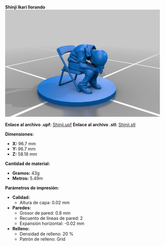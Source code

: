**Shinji Ikari llorando**
<img src="image (1).png">

**Enlace al archivo .upf:** [Shinji.upf](Shinji.ufp)
**Enlace al archivo .stl:** [Shinji.stl](Shinji_Ikari_Crying_on_a_Chair.stl)

**Dimensiones:**

*   **X:** 96.7 mm
*   **Y:** 96.7 mm
*   **Z:** 58.18 mm
  
**Cantidad de material:**

*   **Gramos:** 43g
*   **Metros:** 5.49m
  
**Parámetros de impresión:**

*   **Calidad:**
    *   Altura de capa: 0.02 mm
*   **Paredes:**
    *   Grosor de pared: 0.8 mm
    *   Recuento de líneas de pared: 2
    *   Expansión horizontal: -0.02 mm
*   **Relleno:**
    *   Densidad de relleno: 20 %
    *   Patrón de relleno: Grid